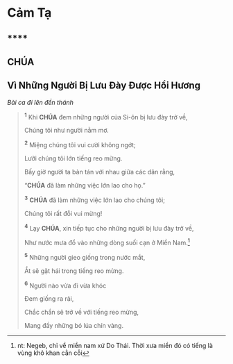 # Cảm Tạ

## \*\*\*\*

## CHÚA

## Vì Những Người Bị Lưu Đày Được Hồi Hương

_Bài ca đi lên đền thánh_

> <sup><b>1</b></sup> Khi **CHÚA** đem những người của Si-ôn bị lưu đày trở về,
>
> Chúng tôi như người nằm mơ.
>
> <sup><b>2</b></sup> Miệng chúng tôi vui cười không ngớt;
>
> Lưỡi chúng tôi lớn tiếng reo mừng.
>
> Bấy giờ người ta bàn tán với nhau giữa các dân rằng,
>
> “**CHÚA** đã làm những việc lớn lao cho họ.”
>
> <sup><b>3</b></sup> **CHÚA** đã làm những việc lớn lao cho chúng tôi;
>
> Chúng tôi rất đỗi vui mừng!
>
> <sup><b>4</b></sup> Lạy **CHÚA**, xin tiếp tục cho những người bị lưu đày trở về,
>
> Như nước mưa đổ vào những dòng suối cạn ở Miền Nam.[^1-0e7a15c5-0eda-4bd6-b9d3-d56979dbec64]
>
> <sup><b>5</b></sup> Những người gieo giống trong nước mắt,
>
> Ắt sẽ gặt hái trong tiếng reo mừng.
>
> <sup><b>6</b></sup> Người nào vừa đi vừa khóc
>
> Đem giống ra rải,
>
> Chắc chắn sẽ trở về với tiếng reo mừng,
>
> Mang đầy những bó lúa chín vàng.

[^1-0e7a15c5-0eda-4bd6-b9d3-d56979dbec64]: nt: Negeb, chỉ về miền nam xứ Do Thái. Thời xưa miền đó có tiếng là vùng khô khan cằn cỗi
